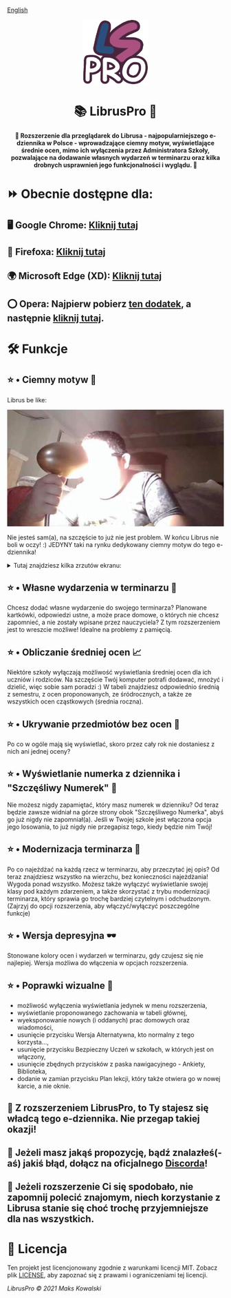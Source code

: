 [English](README.md)
<p align="center">
  <a href="https://github.com/kasrow12/LibrusPro">
    <img src="img/icon.png" alt="Logo" width="30%" height="30%">
  </a>
  <h1 align="center">📚 LibrusPro 🎉</h1>
  <h4 align="center">💠 Rozszerzenie dla przeglądarek do Librusa - najpopularniejszego e-dziennika w Polsce - wprowadzające ciemny motyw, wyświetlające średnie ocen, mimo ich wyłączenia przez Administratora Szkoły, pozwalające na dodawanie własnych wydarzeń w terminarzu oraz kilka drobnych usprawnień jego funkcjonalności i wyglądu. 💠</h4>
</p>

# ⏩ Obecnie dostępne dla:
## 🖥 Google Chrome: <a href="https://chrome.google.com/webstore/detail/libruspro/hoceldjnkcboafconokadmmbijbegdkf">Kliknij tutaj</a>
## 🦊 Firefoxa: <a href="https://addons.mozilla.org/pl/firefox/addon/libruspro/">Kliknij tutaj</a>
## 🌍 Microsoft Edge (XD): <a href="https://microsoftedge.microsoft.com/addons/detail/libruspro/bijfjkaobehfdealffkgiljlmbjmmgpm">Kliknij tutaj</a>
## ⭕ Opera: Najpierw pobierz <a href="https://addons.opera.com/en/extensions/details/install-chrome-extensions/">ten dodatek</a>, a następnie <a href="https://chrome.google.com/webstore/detail/libruspro/hoceldjnkcboafconokadmmbijbegdkf">kliknij tutaj</a>.


# 🛠 Funkcje

## ⭐️ • Ciemny motyw 🖤
Librus be like:

![Light theme meme](docs/lightThemeMeme.jpg?raw=true)

Nie jesteś sam(a), na szczęście to już nie jest problem. W końcu Librus nie boli w oczy! :) JEDYNY taki na rynku dedykowany ciemny motyw do tego e-dziennika! 
<details>
  <summary>Tutaj znajdziesz kilka zrzutów ekranu:</summary>

![Ciemny motyw 1](docs/librusPro_oceny.png?raw=true)
![Ciemny motyw 2](docs/librusPro_frekwencja.png?raw=true)
![Ciemny motyw 3](docs/librusPro_terminarz.png?raw=true)
![Ciemny motyw 4](docs/librusPro_wiadomosci.png?raw=true)
![Ciemny motyw 5](docs/librusPro_naglowek.png?raw=true)
</details>

## ⭐️ • Własne wydarzenia w terminarzu 📆
Chcesz dodać własne wydarzenie do swojego terminarza? Planowane kartkówki, odpowiedzi ustne, a może prace domowe, o których nie chcesz zapomnieć, a nie zostały wpisane przez nauczyciela? Z tym rozszerzeniem jest to wreszcie możliwe! Idealne na problemy z pamięcią.

## ⭐️ • Obliczanie średniej ocen 📈
Niektóre szkoły wyłączają możliwość wyświetlania średniej ocen dla ich uczniów i rodziców. Na szczęście Twój komputer potrafi dodawać, mnożyć i dzielić, więc sobie sam poradzi :) W tabeli znajdziesz odpowiednio średnią z semestru, z ocen proponowanych, ze śródrocznych, a także ze wszystkich ocen cząstkowych (średnia roczna).

## ⭐️ • Ukrywanie przedmiotów bez ocen 🚫
Po co w ogóle mają się wyświetlać, skoro przez cały rok nie dostaniesz z nich ani jednej oceny?

## ⭐️ • Wyświetlanie numerka z dziennika i "Szczęśliwy Numerek" 🔢
Nie możesz nigdy zapamiętać, który masz numerek w dzienniku? Od teraz będzie zawsze widniał na górze strony obok "Szczęśliwego Numerka", abyś go już nigdy nie zapomniał(a). Jeśli w Twojej szkole jest włączona opcja jego losowania, to już nigdy nie przegapisz tego, kiedy będzie nim Twój!

## ⭐️ • Modernizacja terminarza 📅
Po co najeżdżać na każdą rzecz w terminarzu, aby przeczytać jej opis? Od teraz znajdziesz wszystko na wierzchu, bez konieczności najeżdżania! Wygoda ponad wszystko. Możesz także wyłączyć wyświetlanie swojej klasy pod każdym zdarzeniem, a także skorzystać z trybu modernizacji terminarza, który sprawia go trochę bardziej czytelnym i odchudzonym. (Zajrzyj do opcji rozszerzenia, aby włączyć/wyłączyć poszczególne funkcje)

## ⭐️ • Wersja depresyjna 🕶
Stonowane kolory ocen i wydarzeń w terminarzu, gdy czujesz się nie najlepiej. Wersja możliwa do włączenia w opcjach rozszerzenia.

## ⭐️ • Poprawki wizualne 🔨
  - możliwość wyłączenia wyświetlania jedynek w menu rozszerzenia,
  - wyświetlanie proponowanego zachowania w tabeli głównej,
  - wyeksponowanie nowych (i oddanych) prac domowych oraz wiadomości,
  - usunięcie przycisku Wersja Alternatywna, kto normalny z tego korzysta...,
  - usunięcie przycisku Bezpieczny Uczeń w szkołach, w których jest on włączony,
  - usunięcie zbędnych przycisków z paska nawigacyjnego - Ankiety, Biblioteka,
  - dodanie w zamian przycisku Plan lekcji, który także otwiera go w nowej karcie, a nie oknie.

## 👑 Z rozszerzeniem LibrusPro, to Ty stajesz się władcą tego e-dziennika. Nie przegap takiej okazji!

## 📢 Jeżeli masz jakąś propozycję, bądź znalazłeś(-aś) jakiś błąd, dołącz na oficjalnego [Discorda](https://discord.gg/e9EkVEvsDr)! 

## 👋 Jeżeli rozszerzenie Ci się spodobało, nie zapomnij polecić znajomym, niech korzystanie z Librusa stanie się choć trochę przyjemniejsze dla nas wszystkich.

# 🧷 Licencja
Ten projekt jest licencjonowany zgodnie z warunkami licencji MIT. Zobacz plik [LICENSE](LICENSE.md), aby zapoznać się z prawami i ograniczeniami tej licencji.

<i>LibrusPro © 2021 Maks Kowalski</i>
